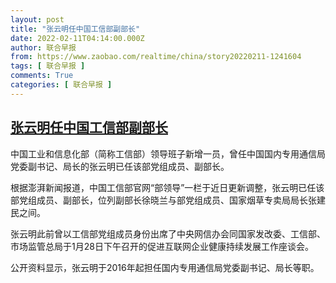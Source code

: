 ```yaml
---
layout: post
title: "张云明任中国工信部副部长"
date: 2022-02-11T04:14:00.000Z
author: 联合早报
from: https://www.zaobao.com/realtime/china/story20220211-1241604
tags: [ 联合早报 ]
comments: True
categories: [ 联合早报 ]
---
```

<!--1644552840000-->
[张云明任中国工信部副部长](https://www.zaobao.com/realtime/china/story20220211-1241604)
------

<div>
<p>中国工业和信息化部（简称工信部）领导班子新增一员，曾任中国国内专用通信局党委副书记、局长的张云明已任该部党组成员、副部长。</p><p>根据澎湃新闻报道，中国工信部官网“部领导”一栏于近日更新调整，张云明已任该部党组成员、副部长，位列副部长徐晓兰与部党组成员、国家烟草专卖局局长张建民之间。</p><p>张云明此前曾以工信部党组成员身份出席了中央网信办会同国家发改委、工信部、市场监管总局于1月28日下午召开的促进互联网企业健康持续发展工作座谈会。</p><section id="imu"><div id="dfp-ad-imu1">        </div></section><p>公开资料显示，张云明于2016年起担任国内专用通信局党委副书记、局长等职。<br>&nbsp;</p>      <div class="cx_paywall_placeholder" id="sph_cdp_40"></div>
</div>
